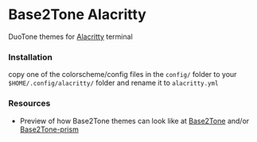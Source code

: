 # Base2Tone Alacritty
DuoTone themes for [Alacritty](https://github.com/jwilm/alacritty) terminal

### Installation
copy one of the colorscheme/config files in the `config/` folder to your `$HOME/.config/alacritty/` folder and rename it to `alacritty.yml`

### Resources
- Preview of how Base2Tone themes can look like at [Base2Tone](http://base2t.one/) and/or [Base2Tone-prism](https://atelierbram.github.io/Base2Tone-prism/demo/evening/dark/)

